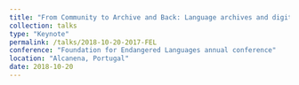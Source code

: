 ```yaml
---
title: "From Community to Archive and Back: Language archives and digital return"
collection: talks
type: "Keynote"
permalink: /talks/2018-10-20-2017-FEL
conference: "Foundation for Endangered Languages annual conference"
location: "Alcanena, Portugal"
date: 2018-10-20
---
```

